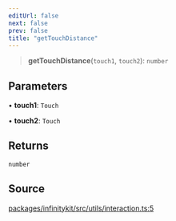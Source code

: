 ```yaml
---
editUrl: false
next: false
prev: false
title: "getTouchDistance"
---
```


> **getTouchDistance**(`touch1`, `touch2`): `number`

## Parameters

• **touch1**: `Touch`

• **touch2**: `Touch`

## Returns

`number`

## Source

[packages/infinitykit/src/utils/interaction.ts:5](https://github.com/nodenogg-in/alpha-p2p/blob/fd5f5c9/packages/infinitykit/src/utils/interaction.ts#L5)
